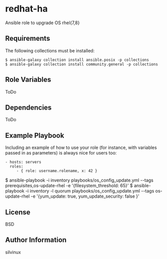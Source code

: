 redhat-ha
=========

Ansible role to upgrade OS rhel{7,8}

Requirements
------------

The following collections must be installed:

```
$ ansible-galaxy collection install ansible.posix -p collections
$ ansible-galaxy collection install community.general -p collections
```

Role Variables
--------------

ToDo

Dependencies
------------

ToDo

Example Playbook
----------------

Including an example of how to use your role (for instance, with variables passed in as parameters) is always nice for users too:

    - hosts: servers
      roles:
         - { role: username.rolename, x: 42 }



$ ansible-playbook -i inventory  playbooks/os_config_update.yml --tags prerequisites,os-update-rhel -e '{filesystem_threshold: 65}'
$ ansible-playbook -i inventory -l quorum playbooks/os_config_update.yml --tags os-update-rhel -e '{yum_update: true, yum_update_security: false }'

License
-------

BSD

Author Information
------------------

silvinux
